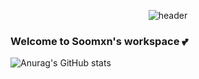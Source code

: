 <div align="center">
  
  ![header](https://capsule-render.vercel.app/api?type=Waving&text=Soomxn&fontSize=40&height=200&fontAlign=50&fontAlignY=40&color=gradient)
</div>

### Welcome to Soomxn's workspace 💕

<!--
**Soomxn/Soomxn** is a ✨ _special_ ✨ repository because its `README.md` (this file) appears on your GitHub profile.

Here are some ideas to get you started:

- 🔭 I’m currently working on ...
- 🌱 I’m currently learning ...
- 👯 I’m looking to collaborate on ...
- 🤔 I’m looking for help with ...
- 💬 Ask me about ...
- 📫 How to reach me: ...
- 😄 Pronouns: ...
- ⚡ Fun fact: ...
-->

![Anurag's GitHub stats](https://github-readme-stats.vercel.app/api?username=Soomxn&show_icons=true&theme=radical)
